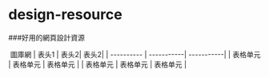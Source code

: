 # design-resource
###好用的網頁設計資源

 圖庫網
| 表头1  | 表头2| 表头2|
| ---------- | -----------| -----------|
| 表格单元   | 表格单元   | 表格单元   |
| 表格单元   | 表格单元   | 表格单元   |
